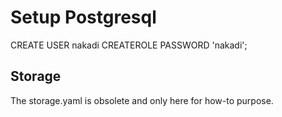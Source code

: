 # Setup Postgresql

CREATE USER nakadi CREATEROLE PASSWORD 'nakadi';

## Storage

The storage.yaml is obsolete and only here for how-to purpose.
